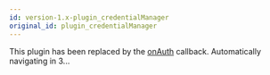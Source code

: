 ```yaml
---
id: version-1.x-plugin_credentialManager
original_id: plugin_credentialManager
---
```


This plugin has been replaced by the [onAuth](./onAuth) callback. Automatically navigating in <span id="navigating-countdown">3</span>...

<script>
var navigatingCountdown = 3
setInterval(function () {
  document.getElementById('navigating-countdown').innerText = navigatingCountdown--
  if (navigatingCountdown === 0) {
    window.location.pathname = window.location.pathname.replace('plugin_credentialManager', 'onAuth')
  }
}, 1000)
</script>
